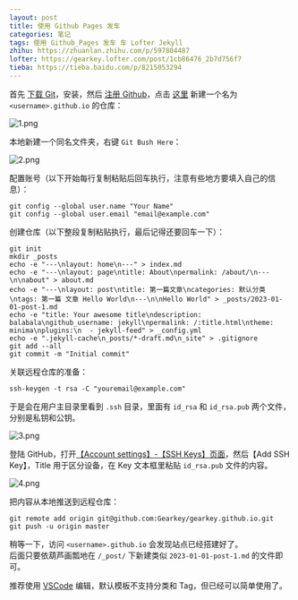 ```yaml
---
layout: post
title: 使用 Github Pages 发车
categories: 笔记
tags: 使用 Github_Pages 发车 车 Lofter Jekyll
zhihu: https://zhuanlan.zhihu.com/p/597804487
lofter: https://gearkey.lofter.com/post/1cb86476_2b7d756f7
tieba: https://tieba.baidu.com/p/8215053294
---
```


首先 [下载 Git](https://git-scm.com/downloads)，安装，然后 [注册 Github](https://github.com/signup)，点击 [这里](https://github.com/new) 新建一个名为 `<username>.github.io` 的仓库：

![1.png](https://s2.loli.net/2023/01/07/4xEgcY6rmvRdLSG.png)

本地新建一个同名文件夹，右键 `Git Bush Here`：

![2.png](https://s2.loli.net/2023/01/07/gMcIyo5d1lPkuw8.png)

配置账号（以下开始每行复制粘贴后回车执行，注意有些地方要填入自己的信息）：

```
git config --global user.name "Your Name"
git config --global user.email "email@example.com"
```

创建仓库（以下整段复制粘贴执行，最后记得还要回车一下）：

```
git init
mkdir _posts
echo -e "---\nlayout: home\n---" > index.md
echo -e "---\nlayout: page\ntitle: About\npermalink: /about/\n---\n\nabout" > about.md
echo -e "---\nlayout: post\ntitle: 第一篇文章\ncategories: 默认分类\ntags: 第一篇 文章 Hello World\n---\n\nHello World" > _posts/2023-01-01-post-1.md
echo -e "title: Your awesome title\ndescription: balabala\ngithub_username: jekyll\npermalink: /:title.html\ntheme: minima\nplugins:\n  - jekyll-feed" > _config.yml
echo -e ".jekyll-cache\n_posts/*-draft.md\n_site" > .gitignore
git add --all
git commit -m "Initial commit"
```

关联远程仓库的准备：

```
ssh-keygen -t rsa -C "youremail@example.com"
```

于是会在用户主目录里看到 `.ssh` 目录，里面有 `id_rsa` 和 `id_rsa.pub` 两个文件，分别是私钥和公钥。

![3.png](https://s2.loli.net/2023/01/09/v25T46QM9xSotJh.png)

登陆 GitHub，打开[【Account settings】-【SSH Keys】页面](https://github.com/settings/keys)，然后【Add SSH Key】，Title 用于区分设备，在 Key 文本框里粘贴 `id_rsa.pub` 文件的内容。

![4.png](https://s2.loli.net/2023/01/09/Wf8nivEyM1SB43X.png)

把内容从本地推送到远程仓库：

```
git remote add origin git@github.com:Gearkey/gearkey.github.io.git
git push -u origin master
```

稍等一下，访问 `<username>.github.io` 会发现站点已经搭建好了。  
后面只要依葫芦画瓢地在 `/_post/` 下新建类似 `2023-01-01-post-1.md` 的文件即可。

推荐使用 [VSCode](https://code.visualstudio.com/) 编辑，默认模板不支持分类和 Tag，但已经可以简单使用了。